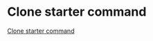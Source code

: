 # Clone starter command 


[Clone starter command](https://raw.githubusercontent.com/codiku/ressources/master/gallery_starter_command.txt)